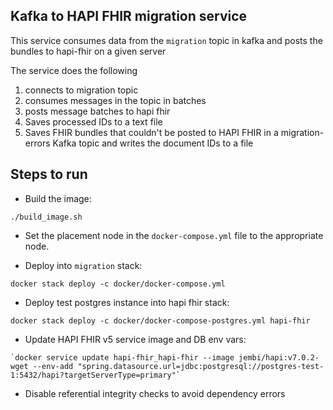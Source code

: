## Kafka to HAPI FHIR migration service

This service consumes data from the `migration` topic in kafka and posts the bundles to hapi-fhir on a given server

The service does the following

1. connects to migration topic
1. consumes messages in the topic in batches
1. posts message batches to hapi fhir
1. Saves processed IDs to a text file
1. Saves FHIR bundles that couldn't be posted to HAPI FHIR in a migration-errors Kafka topic and writes the document IDs to a file

## Steps to run

- Build the image:

```
./build_image.sh
```

- Set the placement node in the `docker-compose.yml` file to the appropriate node.

- Deploy into `migration` stack:

```shell
docker stack deploy -c docker/docker-compose.yml
```

- Deploy test postgres instance into hapi fhir stack:

```shell
docker stack deploy -c docker/docker-compose-postgres.yml hapi-fhir
```

- Update HAPI FHIR v5 service image and DB env vars:

```shell
`docker service update hapi-fhir_hapi-fhir --image jembi/hapi:v7.0.2-wget --env-add "spring.datasource.url=jdbc:postgresql://postgres-test-1:5432/hapi?targetServerType=primary"`
```

- Disable referential integrity checks to avoid dependency errors
